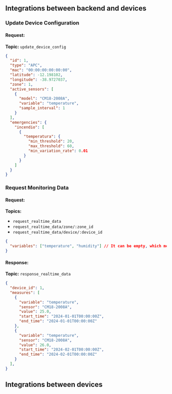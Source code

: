 ## Integrations between backend and devices
### Update Device Configuration
#### Request:
**Topic:** `update_device_config`
```json
{
  "id": 1,
  "type": "APC",
  "mac": "00:00:00:00:00:00",
  "latitude": -12.198102,
  "longitude": -38.9727037,
  "zone": 1,
  "active_sensors": [
    {
      "model": "CM18-2008A",
      "variable": "temperature",
      "sample_interval": 1
    }
  ],
  "emergencies": {
    "incendio": [
      {
        "temperatura": {
          "min_threshold": 20,
          "max_threshold": 60,
          "min_variation_rate": 0.01
        }
      }
    ]
  }
}
```

### Request Monitoring Data
#### Request:
**Topics:**
* `request_realtime_data`
* `request_realtime_data/zone/:zone_id`
* `request_realtime_data/device/:device_id`

```json
{
  "variables": ["temperature", "humidity"] // It can be empty, which means all variables
}
```
#### Response:
**Topic:** `response_realtime_data`
```json
{
  "device_id": 1,
  "measures": [
    {
      "variable": "temperature",
      "sensor": "CM18-2008A",
      "value": 25.0,
      "start_time": "2024-01-01T00:00:00Z",
      "end_time": "2024-01-01T00:00:00Z"
    },
    {
      "variable": "temperature",
      "sensor": "CM18-2008A",
      "value": 26.0,
      "start_time": "2024-02-01T00:00:00Z",
      "end_time": "2024-02-01T00:00:00Z"
    }
  ],
}
```


## Integrations between devices